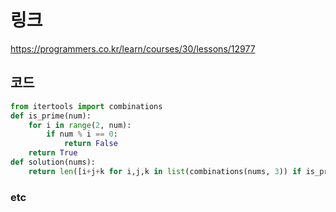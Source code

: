 # 링크
https://programmers.co.kr/learn/courses/30/lessons/12977

## 코드
```python
from itertools import combinations
def is_prime(num):
    for i in range(2, num):
        if num % i == 0:
            return False
    return True
def solution(nums):
    return len([i+j+k for i,j,k in list(combinations(nums, 3)) if is_prime(i+j+k)])
```

### etc
